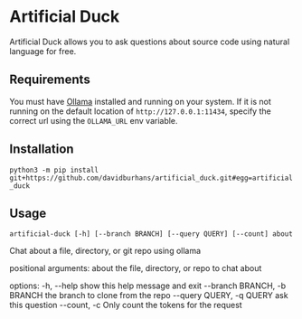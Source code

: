 # Artificial Duck

Artificial Duck allows you to ask questions about source code using natural language for free.

## Requirements

You must have [Ollama]() installed and running on your system. If it is not running on the default
location of `http://127.0.0.1:11434`, specify the correct url using the `OLLAMA_URL` env variable.

## Installation

`python3 -m pip install git+https://github.com/davidburhans/artificial_duck.git#egg=artificial_duck`

## Usage

`artificial-duck [-h] [--branch BRANCH] [--query QUERY] [--count] about`

Chat about a file, directory, or git repo using ollama

positional arguments:
  about                 the file, directory, or repo to chat about

options:
  -h, --help            show this help message and exit
  --branch BRANCH, -b BRANCH
                        the branch to clone from the repo
  --query QUERY, -q QUERY
                        ask this question
  --count, -c           Only count the tokens for the request
